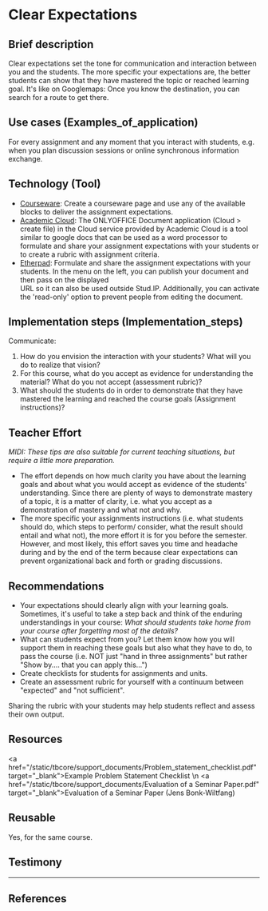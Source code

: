 # Clear Expectations

## Brief description 
Clear expectations set the tone for communication and interaction between you and the students. The more specific your expectations are, the better students can 
show that they have mastered the topic or reached learning goal. 
It's like on Googlemaps: Once you know the destination, you can search for a route to get there.  

## Use cases (Examples_of_application)	
For every assignment and any moment that you interact with students, e.g. when you plan discussion sessions or online synchronous information exchange.

## Technology (Tool) 
- <a href="https://digitale-lehre.virtuos.uni-osnabrueck.de/eintrag/courseware/" target="_blank">Courseware</a>: Create a courseware page and use any of the available blocks to deliver the assignment expectations. 
- <a href="https://academiccloud.de/services" target="_blank">Academic Cloud</a>: The ONLYOFFICE Document application (Cloud > create file) in the Cloud service provided by Academic Cloud is a tool similar to google docs that can be used as a word processor to formulate 
	and share your assignment expectations with your students or to create a rubric with assignment criteria. 
- <a href="https://digitale-lehre.virtuos.uni-osnabrueck.de/eintrag/etherpad/" target="_blank">Etherpad</a>: Formulate and share the assignment expectations with your students. In the menu on the left, you can publish your document and then pass on the displayed 	
	URL so it can also be used outside Stud.IP. Additionally, you can activate the 'read-only' option to prevent people from editing the document. 

## Implementation steps (Implementation_steps)
Communicate:
1.	How do you envision the interaction with your students? What will you do to realize that vision? 
2.	For this course, what do you accept as evidence for understanding the material? What do you not accept (assessment rubric)?
3.	What should the students do in order to demonstrate that they have mastered the learning and reached the course goals (Assignment instructions)?


## Teacher Effort 
*MIDI: These tips are also suitable for current teaching situations, but require a little more preparation.*
- The effort depends on how much clarity you have about the learning goals and about what you would accept as evidence of the students' understanding. 
Since there are plenty of ways to demonstrate mastery of a topic, it is a matter of clarity, i.e. what you 
accept as a demonstration of mastery and what not and why. 
- The more specific your assignments instructions (i.e. what students should do, which steps to perform/ consider, what the result should entail and what not), 
the more effort it is for you before the semester. However, and most likely, this effort saves you time and headache during and by the end of the term 
because clear expectations can prevent organizational back and forth or grading discussions. 


## Recommendations 
- Your expectations should clearly align with your learning goals. Sometimes, it's useful to take a step back and think of the enduring understandings in your course: 
	*What should students take home from your course after forgetting most of the details?*
- What can students expect from you? Let them know how you will support them in reaching these goals but also what they have to do, to pass the course 
	(i.e. NOT just "hand in three assignments" but rather "Show by.... that you can apply this…") 
- Create checklists for students for assignments and units. 
- Create an assessment rubric for yourself with a continuum between "expected" and "not sufficient". 

 
    
Sharing the rubric with your students may help students reflect and assess their own output. 

## Resources 
<a href=\"/static/tbcore/support_documents/Problem_statement_checklist.pdf\" target=\"_blank\">Example Problem Statement Checklist</a> \n
<a href=\"/static/tbcore/support_documents/Evaluation of a Seminar Paper.pdf\" target=\"_blank\">Evaluation of a Seminar Paper (Jens Bonk-Wiltfang)</a> 


## Reusable
Yes, for the same course. 

## Testimony 	
[//]: <> (testimony= ask Jens, Peter)

--- 

## References
[//]: <> (References='emtpy') 

[//]: <> (task_complexity='2')